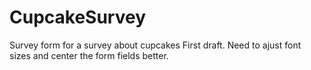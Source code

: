 # CupcakeSurvey
Survey form for a survey about cupcakes
First draft. Need to ajust font sizes and center the form fields better.
